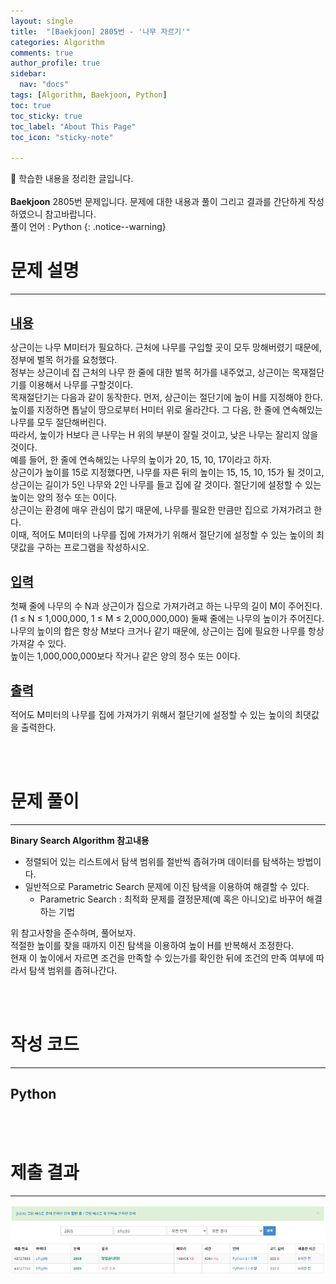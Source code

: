```yaml
---
layout: single
title:  "[Baekjoon] 2805번 - '나무 자르기'" 
categories: Algorithm
comments: true
author_profile: true
sidebar:
  nav: "docs"
tags: [Algorithm, Baekjoon, Python]
toc: true
toc_sticky: true
toc_label: "About This Page"
toc_icon: "sticky-note"

---
```


📣 학습한 내용을 정리한 글입니다. <br>
<br>
**Baekjoon** 2805번 문제입니다. 문제에 대한 내용과 풀이 그리고 결과를 간단하게 작성하였으니 참고바랍니다.  
풀이 언어 : Python
{: .notice--warning}

# 문제 설명

---

<br>
<b><u><span style="font-size:20px">내용</span></u></b>

상근이는 나무 M미터가 필요하다. 근처에 나무를 구입할 곳이 모두 망해버렸기 때문에, 정부에 벌목 허가를 요청했다.  
정부는 상근이네 집 근처의 나무 한 줄에 대한 벌목 허가를 내주었고, 상근이는 목재절단기를 이용해서 나무를 구할것이다.  
목재절단기는 다음과 같이 동작한다. 먼저, 상근이는 절단기에 높이 H를 지정해야 한다.  
높이를 지정하면 톱날이 땅으로부터 H미터 위로 올라간다. 그 다음, 한 줄에 연속해있는 나무를 모두 절단해버린다.  
따라서, 높이가 H보다 큰 나무는 H 위의 부분이 잘릴 것이고, 낮은 나무는 잘리지 않을 것이다.  
예를 들어, 한 줄에 연속해있는 나무의 높이가 20, 15, 10, 17이라고 하자.  
상근이가 높이를 15로 지정했다면, 나무를 자른 뒤의 높이는 15, 15, 10, 15가 될 것이고,  
상근이는 길이가 5인 나무와 2인 나무를 들고 집에 갈 것이다. 절단기에 설정할 수 있는 높이는 양의 정수 또는 0이다.  
상근이는 환경에 매우 관심이 많기 때문에, 나무를 필요한 만큼만 집으로 가져가려고 한다.  
이때, 적어도 M미터의 나무를 집에 가져가기 위해서 절단기에 설정할 수 있는 높이의 최댓값을 구하는 프로그램을 작성하시오.

<br>
<b><u><span style="font-size:20px">입력</span></u></b>

첫째 줄에 나무의 수 N과 상근이가 집으로 가져가려고 하는 나무의 길이 M이 주어진다. (1 ≤ N ≤ 1,000,000, 1 ≤ M ≤ 2,000,000,000)
둘째 줄에는 나무의 높이가 주어진다. 나무의 높이의 합은 항상 M보다 크거나 같기 때문에, 상근이는 집에 필요한 나무를 항상 가져갈 수 있다.  
높이는 1,000,000,000보다 작거나 같은 양의 정수 또는 0이다.

<br>
<b><u><span style="font-size:20px">출력</span></u></b>

적어도 M미터의 나무를 집에 가져가기 위해서 절단기에 설정할 수 있는 높이의 최댓값을 출력한다.

<br>
<br>

# 문제 풀이

---

**Binary Search Algorithm 참고내용**
- 정렬되어 있는 리스트에서 탐색 범위를 절반씩 좁혀가며 데이터를 탐색하는 방법이다.<br>
- 일반적으로 Parametric Search 문제에 이진 탐색을 이용하여 해결할 수 있다.
  - Parametric Search : 최적화 문제를 결정문제(예 혹은 아니오)로 바꾸어 해결하는 기법<br>

위 참고사항을 준수하며, 풀어보자.<br>
적절한 높이를 찾을 때까지 이진 탐색을 이용하여 높이 H를 반복해서 조정한다.  
현재 이 높이에서 자르면 조건을 만족할 수 있는가를 확인한 뒤에 조건의 만족 여부에 따라서 탐색 범위를 좁혀나간다.

<br>
<br>

# 작성 코드

---

## Python

<script src="https://gist.github.com/easyoung-lee/45f2ff961caa74f1bee46c0028ee4e9c.js"></script>

<br>
<br>

# 제출 결과

---
![제출 결과3](../../../images/Algorithm/Baekjoon/Baekjoon_2805.png)
